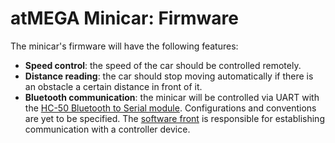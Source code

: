 # atMEGA Minicar: Firmware

The minicar's firmware will have the following features:
- **Speed control**: the speed of the car should be controlled remotely.
- **Distance reading**: the car should stop moving automatically if there is an obstacle a certain distance in front of it.
- **Bluetooth communication**: the minicar will be controlled via UART with the [HC-50 Bluetooth to Serial module](../main/hardware/documentation/HC-05%20Datasheet.pdf). Configurations and conventions are yet to be specified. The [software front](../software) is responsible for establishing communication with a controller device.